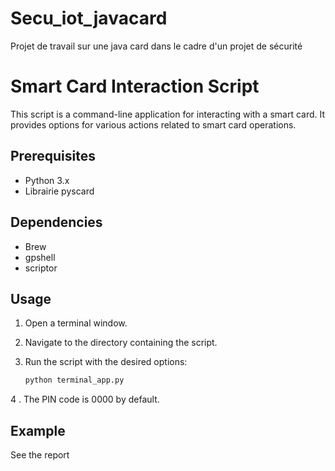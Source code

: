 # Secu_iot_javacard
Projet de travail sur une java card dans le cadre d'un projet de sécurité

# Smart Card Interaction Script

This script is a command-line application for interacting with a smart card. It provides options for various actions related to smart card operations.

## Prerequisites

- Python 3.x
- Librairie pyscard

## Dependencies

- Brew
- gpshell
- scriptor

## Usage

1. Open a terminal window.

2. Navigate to the directory containing the script.

3. Run the script with the desired options:

    ```bash
    python terminal_app.py 
    ```
4 . The PIN code is 0000 by default.


## Example

See the report

